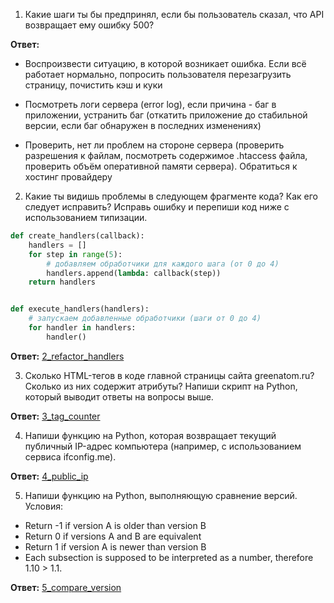 1. Какие шаги ты бы предпринял, если бы пользователь сказал, что API возвращает ему ошибку 500?

**Ответ:**  
- Воспроизвести ситуацию, в которой возникает ошибка. Если всё работает нормально, попросить пользователя перезагрузить страницу, почистить кэш и куки

- Посмотреть логи сервера (error log), если причина - баг в приложении, устранить баг (откатить приложение до стабильной версии, если баг обнаружен в последних изменениях)

- Проверить, нет ли проблем на стороне сервера (проверить разрешения к файлам, посмотреть содержимое .htaccess файла, проверить объём оперативной памяти сервера). Обратиться к хостинг провайдеру


2. Какие ты видишь проблемы в следующем фрагменте кода? Как его следует исправить? Исправь ошибку и перепиши код ниже с использованием типизации.

```python
def create_handlers(callback):
    handlers = []
    for step in range(5):
        # добавляем обработчики для каждого шага (от 0 до 4)
        handlers.append(lambda: callback(step))
    return handlers


def execute_handlers(handlers):
    # запускаем добавленные обработчики (шаги от 0 до 4)
    for handler in handlers:
        handler()
```

**Ответ:** [2_refactor_handlers](https://github.com/juuliadidenko/ga_internship_test_assignment/blob/main/2_refactor_handlers.py)

3. Сколько HTML-тегов в коде главной страницы сайта greenatom.ru? Сколько из них содержит атрибуты? Напиши скрипт на Python, который выводит ответы на вопросы выше.

**Ответ:** [3_tag_counter](https://github.com/juuliadidenko/ga_internship_test_assignment/blob/main/3_tag_counter.py)

4. Напиши функцию на Python, которая возвращает текущий публичный IP-адрес компьютера (например, с использованием сервиса ifconfig.me).

**Ответ:** [4_public_ip](https://github.com/juuliadidenko/ga_internship_test_assignment/blob/main/4_public_ip.py)

5. Напиши функцию на Python, выполняющую сравнение версий. Условия:
- Return -1 if version A is older than version B
- Return 0 if versions A and B are equivalent
- Return 1 if version A is newer than version B
- Each subsection is supposed to be interpreted as a number, therefore 1.10 > 1.1.

**Ответ:** [5_compare_version](https://github.com/juuliadidenko/ga_internship_test_assignment/blob/main/5_compare_version.py)
